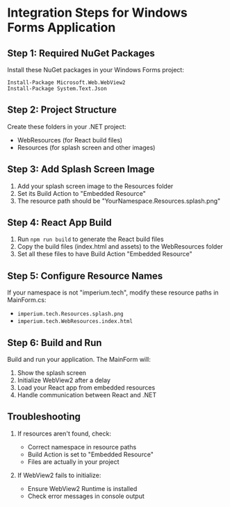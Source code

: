 
# Integration Steps for Windows Forms Application

## Step 1: Required NuGet Packages

Install these NuGet packages in your Windows Forms project:
```
Install-Package Microsoft.Web.WebView2
Install-Package System.Text.Json
```

## Step 2: Project Structure

Create these folders in your .NET project:
- WebResources (for React build files)
- Resources (for splash screen and other images)

## Step 3: Add Splash Screen Image

1. Add your splash screen image to the Resources folder
2. Set its Build Action to "Embedded Resource"
3. The resource path should be "YourNamespace.Resources.splash.png"

## Step 4: React App Build

1. Run `npm run build` to generate the React build files
2. Copy the build files (index.html and assets) to the WebResources folder
3. Set all these files to have Build Action "Embedded Resource"

## Step 5: Configure Resource Names

If your namespace is not "imperium.tech", modify these resource paths in MainForm.cs:
- `imperium.tech.Resources.splash.png`
- `imperium.tech.WebResources.index.html`

## Step 6: Build and Run

Build and run your application. The MainForm will:
1. Show the splash screen
2. Initialize WebView2 after a delay
3. Load your React app from embedded resources
4. Handle communication between React and .NET

## Troubleshooting

1. If resources aren't found, check:
   - Correct namespace in resource paths
   - Build Action is set to "Embedded Resource"
   - Files are actually in your project
   
2. If WebView2 fails to initialize:
   - Ensure WebView2 Runtime is installed
   - Check error messages in console output

